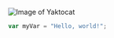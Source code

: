 ![Image of Yaktocat](https://octodex.github.com/images/yaktocat.png)


``` javascript
var myVar = "Hello, world!";
```
